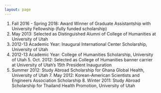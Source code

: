 ```yaml
---
layout: page
---
```


1. Fall 2016 - Spring 2018: Award Winner of Graduate Assistantship with University Fellowship (fully funded scholarship)  
2. May 2013: Selected as Distinguished Alumni of College of Humanities at University of Utah
3. 2012-13 Academic Year: Inaugural International Center Scholarship, University of Utah                                   
4. 2012-13 Academic Year: College of Humanities Scholarship, University of Utah                                    5. Oct. 2012: Selected as College of Humanities banner carrier at University of Utah’s 15th President Inauguration
6. Summer 2012: Study Abroad Scholarship for Ghana Global Health, University of Utah                                   7. May 2012: Korean-American Scientists and Engineers Association Scholarship                             8. Winter 2011: Study Abroad Scholarship for Thailand Health Promotion, University of Utah                                	    
